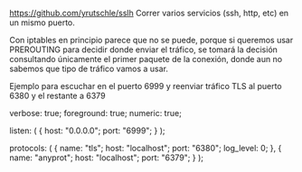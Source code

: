 https://github.com/yrutschle/sslh
Correr varios servicios (ssh, http, etc) en un mismo puerto.

Con iptables en principio parece que no se puede, porque si queremos usar PREROUTING para decidir donde enviar el tráfico, se tomará la decisión consultando únicamente el primer paquete de la conexión, donde aun no sabemos que tipo de tráfico vamos a usar.


Ejemplo para escuchar en el puerto 6999 y reenviar tráfico TLS al puerto 6380 y el restante a 6379

verbose: true;
foreground: true;
numeric: true;

listen:
(
  { host: "0.0.0.0"; port: "6999"; }
);

protocols:
(
  { name: "tls"; host: "localhost"; port: "6380"; log_level: 0; },
  { name: "anyprot"; host: "localhost"; port: "6379"; }
);
